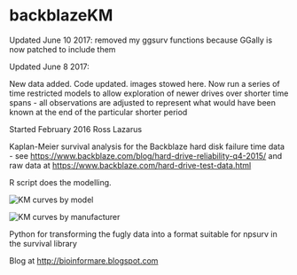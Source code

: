 # backblazeKM

Updated June 10 2017: removed my ggsurv functions because
GGally is now patched to include them


Updated June 8 2017:

New data added. Code updated. images stowed here.
Now run a series of time restricted models to allow exploration of 
newer drives over shorter time spans - all observations are adjusted 
to represent what would have been known at the end of the particular 
shorter period


Started February 2016
Ross Lazarus

Kaplan-Meier survival analysis for the Backblaze hard disk failure time data - see 
https://www.backblaze.com/blog/hard-drive-reliability-q4-2015/ and raw data at 
https://www.backblaze.com/hard-drive-test-data.html

R script does the modelling.


![KM curves by model][km1]


![KM curves by manufacturer][km2]


Python for transforming the fugly data into a format suitable for npsurv in the survival library

Blog at http://bioinformare.blogspot.com


[km2]: km_manufacturer_feb2015_rl.png   "KM curves by manufacturer"
[km1]: km_model_feb2015_rl.png   "KM curves by model"

